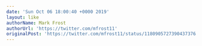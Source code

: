 ```yaml
---
date: 'Sun Oct 06 18:00:40 +0000 2019'
layout: like
authorName: Mark Frost
authorUrl: 'https://twitter.com/mfrost11'
originalPost: 'https://twitter.com/mfrost11/status/1180905727390437376'
---
```

